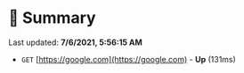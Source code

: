 # 📖 Summary
Last updated: **7/6/2021, 5:56:15 AM**

- `GET` [https://google.com](https://google.com) - **Up** (131ms)
